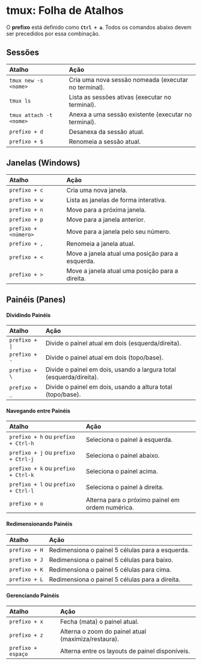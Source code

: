 # tmux: Folha de Atalhos

O **prefixo** está definido como **`Ctrl + a`**. Todos os comandos abaixo devem ser precedidos por essa combinação.

## Sessões

| Atalho                  | Ação                                                 |
| :---------------------- | :--------------------------------------------------- |
| `tmux new -s <nome>`    | Cria uma nova sessão nomeada (executar no terminal). |
| `tmux ls`               | Lista as sessões ativas (executar no terminal).      |
| `tmux attach -t <nome>` | Anexa a uma sessão existente (executar no terminal). |
| `prefixo + d`           | Desanexa da sessão atual.                            |
| `prefixo + $`           | Renomeia a sessão atual.                             |

## Janelas (Windows)

| Atalho               | Ação                                             |
| :------------------- | :----------------------------------------------- |
| `prefixo + c`        | Cria uma nova janela.                            |
| `prefixo + w`        | Lista as janelas de forma interativa.            |
| `prefixo + n`        | Move para a próxima janela.                      |
| `prefixo + p`        | Move para a janela anterior.                     |
| `prefixo + <número>` | Move para a janela pelo seu número.              |
| `prefixo + ,`        | Renomeia a janela atual.                         |
| `prefixo + <`        | Move a janela atual uma posição para a esquerda. |
| `prefixo + >`        | Move a janela atual uma posição para a direita.  |

## Painéis (Panes)

#### Dividindo Painéis

| Atalho        | Ação                                                                |
| :------------ | :------------------------------------------------------------------ |
| `prefixo + \|` | Divide o painel atual em dois (esquerda/direita). |
| `prefixo + -` | Divide o painel atual em dois (topo/base).                          |
| `prefixo + \` | Divide o painel em dois, usando a largura total (esquerda/direita). |
| `prefixo + _` | Divide o painel em dois, usando a altura total (topo/base).         |

#### Navegando entre Painéis

| Atalho                              | Ação                                             |
| :---------------------------------- | :----------------------------------------------- |
| `prefixo + h` ou `prefixo + Ctrl-h` | Seleciona o painel à esquerda.                   |
| `prefixo + j` ou `prefixo + Ctrl-j` | Seleciona o painel abaixo.                       |
| `prefixo + k` ou `prefixo + Ctrl-k` | Seleciona o painel acima.                        |
| `prefixo + l` ou `prefixo + Ctrl-l` | Seleciona o painel à direita.                    |
| `prefixo + o`                       | Alterna para o próximo painel em ordem numérica. |

#### Redimensionando Painéis

| Atalho        | Ação                                             |
| :------------ | :----------------------------------------------- |
| `prefixo + H` | Redimensiona o painel 5 células para a esquerda. |
| `prefixo + J` | Redimensiona o painel 5 células para baixo.      |
| `prefixo + K` | Redimensiona o painel 5 células para cima.       |
| `prefixo + L` | Redimensiona o painel 5 células para a direita.  |

#### Gerenciando Painéis

| Atalho             | Ação                                                |
| :----------------- | :-------------------------------------------------- |
| `prefixo + x`      | Fecha (mata) o painel atual.                        |
| `prefixo + z`      | Alterna o zoom do painel atual (maximiza/restaura). |
| `prefixo + espaço` | Alterna entre os layouts de painel disponíveis.     |
